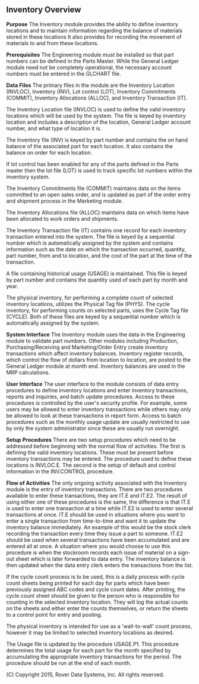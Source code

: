 ## Inventory Overview
<PageHeader />

**Purpose**
The Inventory module provides the ability to define inventory locations and to
maintain information regarding the balance of materials stored in these
locations It also provides for recording the movement of materials to and from
these locations.

**Prerequisites**
The Engineering module must be installed so that part numbers can be defined
in the Parts Master. While the General Ledger module need not be completely
operational, the necessary account numbers must be entered in the GLCHART
file.

**Data Files**
The primary files in the module are the Inventory Location (INVLOC), Inventory
(INV), Lot control (LOT), Inventory Commitments (COMMIT), Inventory
Allocations (ALLOC), and Inventory Transaction (IT).

The Inventory Location file (INVLOC) is used to define the valid inventory
locations which will be used by the system. The file is keyed by inventory
location and includes a description of the location, General Ledger account
number, and what type of location it is.

The Inventory file (INV) is keyed by part number and contains the on hand
balance of the associated part for each location. It also contains the balance
on order for each location.

If lot control has been enabled for any of the parts defined in the Parts
master then the lot file (LOT) is used to track specific lot numbers within
the inventory system.

The Inventory Commitments file (COMMIT) maintains data on the items committed
to an open sales order, and is updated as part of the order entry and shipment
process in the Marketing module.

The Inventory Allocations file (ALLOC) maintains data on which items have been
allocated to work orders and shipments.

The Inventory Transaction file (IT) contains one record for each inventory
transaction entered into the system. The file is keyed by a sequential number
which is automatically assigned by the system and contains information such as
the date on which the transaction occurred, quantity, part number, from and to
location, and the cost of the part at the time of the transaction.

A file containing historical usage (USAGE) is maintained. This file is keyed
by part number and contains the quantity used of each part by month and year.

The physical inventory, for performing a complete count of selected inventory
locations, utilizes the Physical Tag file (PHYS). The cycle inventory, for
performing counts on selected parts, uses the Cycle Tag file (CYCLE). Both of
these files are keyed by a sequential number which is automatically assigned
by the system.

**System Interface**
The Inventory module uses the data in the Engineering module to validate part
numbers. Other modules including Production, Purchasing/Receiving and
Marketing/Order Entry create inventory transactions which affect inventory
balances. Inventory register records, which control the flow of dollars from
location to location, are posted to the General Ledger module at month end.
Inventory balances are used in the MRP calculations.

**User Interface**
The user interface to the module consists of data entry procedures to define
inventory locations and enter inventory transactions, reports and inquiries,
and batch update procedures. Access to these procedures is controlled by the
user's security profile. For example, some users may be allowed to enter
inventory transactions while others may only be allowed to look at these
transactions in report form. Access to batch procedures such as the monthly
usage update are usually restricted to use by only the system administrator
since these are usually run overnight.

**Setup Procedures**
There are two setup procedures which need to be addressed before beginning
with the normal flow of activities. The first is defining the valid inventory
locations. These must be present before inventory transactions may be entered.
The procedure used to define these locations is INVLOC.E. The
second is the setup of default and control information in the
INV.CONTROL procedure.

**Flow of Activities**
The only ongoing activity associated with the Inventory module is the entry of
inventory transactions. There are two procedures available to enter these
transactions, they are IT.E and IT.E2. The result of
using either one of these procedures is the same, the difference is that
IT.E is used to enter one transaction at a time while
IT.E2 is used to enter several transactions at once.
IT.E should be used in situations where you want to enter a single
transaction from time-to-time and want it to update the inventory balance
immediately. An example of this would be the stock clerk recording the
transaction every time they issue a part to someone. IT.E2 should
be used when several transactions have been accumulated and are entered all at
once. A situation where you would choose to use this procedure is when the
stockroom records each issue of material on a sign-out sheet which is later
forwarded to data entry. The inventory balance is then updated when the data
entry clerk enters the transactions from the list.

If the cycle count process is to be used, this is a daily process with cycle
count sheets being printed for each day for parts which have been previously
assigned ABC codes and cycle count dates. After printing, the cycle count
sheet should be given to the person who is responsible for counting in the
selected inventory location. They will log the actual counts on the sheets and
either enter the counts themselves, or return the sheets to a control point
for entry and posting.

The physical inventory is intended for use as a 'wall-to-wall' count process,
however it may be limited to selected inventory locations as desired.

The Usage file is updated by the procedure USAGE.P1. This procedure determines the total usage for each part for the month specified by
accumulating the appropriate inventory transactions for the period. The
procedure should be run at the end of each month.


(C) Copyright 2015, Rover Data Systems, Inc.
All rights reserved.<br>
<badge text= "Version 8.10.57 " vertical="middle" />

<PageFooter />

